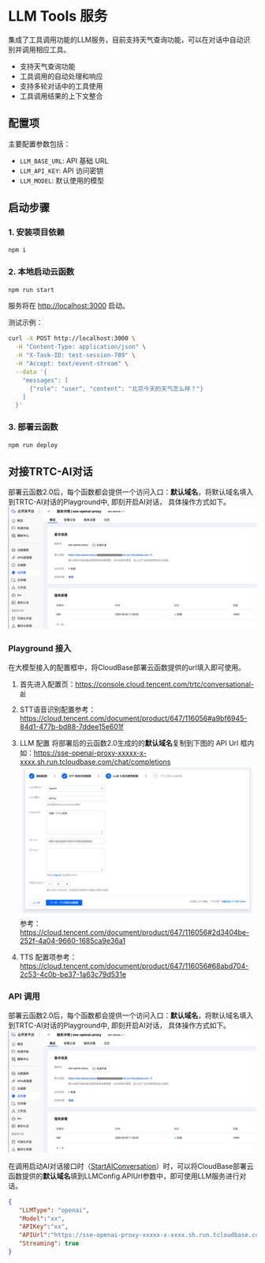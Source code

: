 # LLM Tools 服务

集成了工具调用功能的LLM服务，目前支持天气查询功能，可以在对话中自动识别并调用相应工具。

- 支持天气查询功能
- 工具调用的自动处理和响应
- 支持多轮对话中的工具使用
- 工具调用结果的上下文整合

## 配置项

主要配置参数包括：

- `LLM_BASE_URL`: API 基础 URL
- `LLM_API_KEY`: API 访问密钥
- `LLM_MODEL`: 默认使用的模型

## 启动步骤

### 1. 安装项目依赖

```bash
npm i
```

### 2. 本地启动云函数

```bash
npm run start
```

服务将在 <http://localhost:3000> 启动。

测试示例：

```bash
curl -X POST http://localhost:3000 \
  -H "Content-Type: application/json" \
  -H "X-Task-ID: test-session-789" \
  -H "Accept: text/event-stream" \
  --data '{
    "messages": [
      {"role": "user", "content": "北京今天的天气怎么样？"}
    ]
  }'
```

### 3. 部署云函数

```bash
npm run deploy
```

## 对接TRTC-AI对话

部署云函数2.0后，每个函数都会提供一个访问入口：**默认域名**，将默认域名填入到TRTC-AI对话的Playground中, 即刻开启AI对话， 具体操作方式如下。
![func-url.png](../images/func-url.png)

### Playground 接入

在大模型接入的配置框中，将CloudBase部署云函数提供的url填入即可使用。

1. 首先进入配置页：<https://console.cloud.tencent.com/trtc/conversational-ai>

2. STT语音识别配置参考：<https://cloud.tencent.com/document/product/647/116056#a9bf6945-84d1-477b-bd88-7ddee15e601f>

3. LLM 配置
   将部署后的云函数2.0生成的的**默认域名**复制到下图的 API Url 框内
   如：<https://sse-openai-proxy-xxxxx-x-xxxx.sh.run.tcloudbase.com/chat/completions>
   ![llm-config-playground.png](../images/llm-config-playground.png)
   参考：<https://cloud.tencent.com/document/product/647/116056#2d3404be-252f-4a04-9660-1685ca9e36a1>

4. TTS 配置项参考： <https://cloud.tencent.com/document/product/647/116056#68abd704-2c53-4c0b-be37-1a63c79d531e>

### API 调用

部署云函数2.0后，每个函数都会提供一个访问入口：**默认域名**，将默认域名填入到TRTC-AI对话的Playground中, 即刻开启AI对话， 具体操作方式如下。
![func-url.png](../images/func-url.png)

在调用启动AI对话接口时（[StartAIConversation](https://cloud.tencent.com/document/api/647/108514)）时，可以将CloudBase部署云函数提供的**默认域名**填到LLMConfig.APIUrl参数中，即可使用LLM服务进行对话。

```json
{
   "LLMType": "openai",
   "Model":"xx",
   "APIKey":"xx",
   "APIUrl":"https://sse-openai-proxy-xxxxx-x-xxxx.sh.run.tcloudbase.com/chat/completions",
   "Streaming": true
}
```
